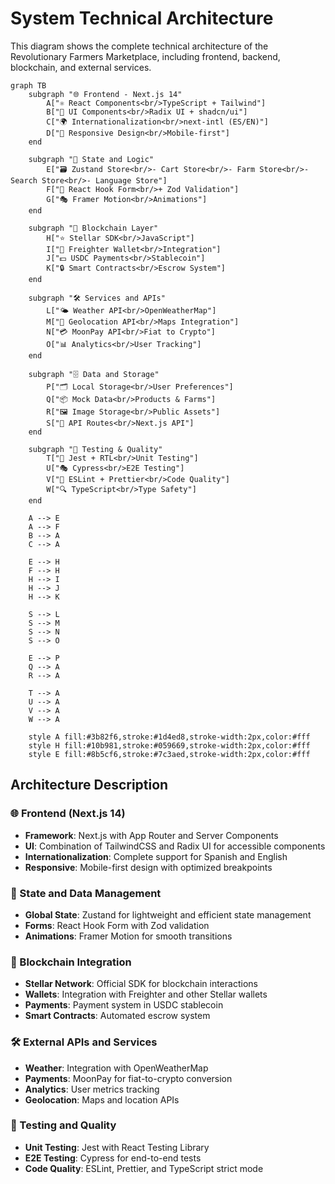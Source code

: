 # System Technical Architecture

This diagram shows the complete technical architecture of the Revolutionary Farmers Marketplace, including frontend, backend, blockchain, and external services.

```mermaid
graph TB
    subgraph "🌐 Frontend - Next.js 14"
        A["⚛️ React Components<br/>TypeScript + Tailwind"]
        B["🎨 UI Components<br/>Radix UI + shadcn/ui"]
        C["🌍 Internationalization<br/>next-intl (ES/EN)"]
        D["📱 Responsive Design<br/>Mobile-first"]
    end
    
    subgraph "🔧 State and Logic"
        E["🗃️ Zustand Store<br/>- Cart Store<br/>- Farm Store<br/>- Search Store<br/>- Language Store"]
        F["📝 React Hook Form<br/>+ Zod Validation"]
        G["🎭 Framer Motion<br/>Animations"]
    end
    
    subgraph "🔗 Blockchain Layer"
        H["⭐ Stellar SDK<br/>JavaScript"]
        I["👛 Freighter Wallet<br/>Integration"]
        J["💵 USDC Payments<br/>Stablecoin"]
        K["🔒 Smart Contracts<br/>Escrow System"]
    end
    
    subgraph "🛠️ Services and APIs"
        L["🌤️ Weather API<br/>OpenWeatherMap"]
        M["📍 Geolocation API<br/>Maps Integration"]
        N["💳 MoonPay API<br/>Fiat to Crypto"]
        O["📊 Analytics<br/>User Tracking"]
    end
    
    subgraph "🗄️ Data and Storage"
        P["🗂️ Local Storage<br/>User Preferences"]
        Q["📦 Mock Data<br/>Products & Farms"]
        R["🖼️ Image Storage<br/>Public Assets"]
        S["🔄 API Routes<br/>Next.js API"]
    end
    
    subgraph "🧪 Testing & Quality"
        T["🧪 Jest + RTL<br/>Unit Testing"]
        U["🎭 Cypress<br/>E2E Testing"]
        V["📏 ESLint + Prettier<br/>Code Quality"]
        W["🔍 TypeScript<br/>Type Safety"]
    end
    
    A --> E
    A --> F
    B --> A
    C --> A
    
    E --> H
    F --> H
    H --> I
    H --> J
    H --> K
    
    S --> L
    S --> M
    S --> N
    S --> O
    
    E --> P
    Q --> A
    R --> A
    
    T --> A
    U --> A
    V --> A
    W --> A
    
    style A fill:#3b82f6,stroke:#1d4ed8,stroke-width:2px,color:#fff
    style H fill:#10b981,stroke:#059669,stroke-width:2px,color:#fff
    style E fill:#8b5cf6,stroke:#7c3aed,stroke-width:2px,color:#fff
```

## Architecture Description

### 🌐 Frontend (Next.js 14)
- **Framework**: Next.js with App Router and Server Components
- **UI**: Combination of TailwindCSS and Radix UI for accessible components
- **Internationalization**: Complete support for Spanish and English
- **Responsive**: Mobile-first design with optimized breakpoints

### 🔧 State and Data Management
- **Global State**: Zustand for lightweight and efficient state management
- **Forms**: React Hook Form with Zod validation
- **Animations**: Framer Motion for smooth transitions

### 🔗 Blockchain Integration
- **Stellar Network**: Official SDK for blockchain interactions
- **Wallets**: Integration with Freighter and other Stellar wallets
- **Payments**: Payment system in USDC stablecoin
- **Smart Contracts**: Automated escrow system

### 🛠️ External APIs and Services
- **Weather**: Integration with OpenWeatherMap
- **Payments**: MoonPay for fiat-to-crypto conversion
- **Analytics**: User metrics tracking
- **Geolocation**: Maps and location APIs

### 🧪 Testing and Quality
- **Unit Testing**: Jest with React Testing Library
- **E2E Testing**: Cypress for end-to-end tests
- **Code Quality**: ESLint, Prettier, and TypeScript strict mode
